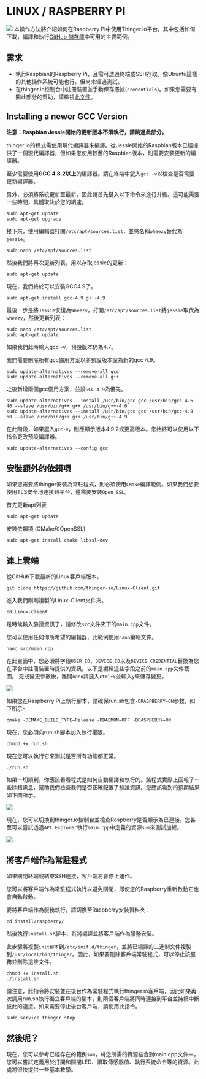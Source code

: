 # LINUX / RASPBERRY PI

![](~@linux/Linux-versions.png)
本操作方法將介紹如何在Raspberry Pi中使用Thinger.io平台。其中包括如何下載，編譯和執行[GitHub 儲存庫](https://github.com/thinger-io/Linux-Client)中可用的主要範例。

## 需求

* 執行Raspbian的Raspberry Pi，且需可透過終端或SSH存取。像Ubuntu這樣的其他操作系統可能也行，但尚未經過測試。
* 在thinger.io控制台中註冊裝置並手動保存憑據(`credentials`)。如果您需要有關此部分的幫助，請檢視[此文件](https://community.thinger.io/t/register-a-device-in-the-console/23)。

## Installing a newer GCC Version

**注意：Raspbian Jessie開始的更新版本不須執行，請跳過此部分。**

thinger.io的程式需使用現代編譯器來編譯。從Jessie開始的Raspbian版本已經提供了一個現代編譯器，但如果您使用較舊的Raspbian版本，則需要安裝更新的編譯器。

至少需要使用**GCC 4.8.2以上**的編譯器。請在終端中鍵入`gcc -v`以檢查是否需要更新編譯器。

另外，必須將系統更新至最新，因此請首先鍵入以下命令來進行升級。這可能需要一些時間，具體取決於您的網速。

```
sudo apt-get update
sudo apt-get upgrade
```

接下來，使用編輯器打開`/etc/apt/sources.list`，並將名稱`wheezy`替代為`jessie`。

```
sudo nano /etc/apt/sources.list
```

然後我們將再次更新列表，用以存取jessie的更新：

```
sudo apt-get update
```

現在，我們終於可以安裝GCC4.9了。

```
sudo apt-get install gcc-4.9 g++-4.9
```

最後一步是將`Jessie`恢復為`Wheezy`，打開`/etc/apt/sources.list`將`jessie`取代為`wheezy`，然後更新列表：

```
sudo nano /etc/apt/sources.list
sudo apt-get update
```

如果我們此時輸入gcc -v，預設版本仍為4.7。

我們需要刪除所有gcc備用方案以將預設版本設為新的gcc 4.9。

```
sudo update-alternatives --remove-all gcc
sudo update-alternatives --remove-all g++
```

之後新增兩個gcc備用方案，並設`GCC 4.9`為優先。

```
sudo update-alternatives --install /usr/bin/gcc gcc /usr/bin/gcc-4.6 40 --slave /usr/bin/g++ g++ /usr/bin/g++-4.6
sudo update-alternatives --install /usr/bin/gcc gcc /usr/bin/gcc-4.9 60 --slave /usr/bin/g++ g++ /usr/bin/g++-4.9
```

在此階段，如果鍵入`gcc-v`，則應顯示版本4.9.2或更高版本。您始終可以使用以下指令更改預設編譯器。

```
sudo update-alternatives --config gcc
```

## 安裝額外的依賴項

如果您需要將thinger安裝為常駐程式，則必須使用`CMake`編譯範例。如果我們想要使用TLS安全地連接到平台，還需要安裝`Open SSL`。

首先更新apt列表

```
sudo apt-get update
```

安裝依賴項 \(CMake和OpenSSL\)

```
sudo apt-get install cmake libssl-dev
```

## 連上雲端

從GitHub下載最新的Linux客戶端版本。

```
git clone https://github.com/thinger-io/Linux-Client.git
```

進入我們剛剛複製的Linux-Client文件夾。

```
cd Linux-Client
```

是時候輸入驗證資訊了，請修改`src`文件夾下的`main.cpp`文件。

您可以使用任何你所希望的編輯器，此範例使用`nano`編輯文件。

```
nano src/main.cpp
```

在此畫面中，您必須將字段`USER_ID`，`DEVICE_ID`以及`DEVICE_CREDENTIAL`替換為您在平台中註冊裝置時提供的資訊。以下是編輯這些字段之前的`main.cpp`文件截圖。
完成變更參數後，離開`nano`請鍵入`ctrl+x`並輸入`y`來儲存變更。

![](~@linux/thinger-linux.png)

如果您在Raspberry Pi上執行腳本，請確保run.sh包含`-DRASPBERRY=ON`參數，如下所示-

```
cmake -DCMAKE_BUILD_TYPE=Release -DDAEMON=OFF -DRASPBERRY=ON
```

現在，您必須向run.sh腳本加入執行權限。

```
chmod +x run.sh
```

現在您可以執行它來測試是否所有功能都正常。

```
./run.sh
```

如果一切順利，你應該看看程式是如何自動編譯和執行的。該程式實際上回報了一些除錯訊息，幫助我們檢查我們是否正確配置了驗證資訊。您應該看到的預期結果如下圖所示。

![](~@linux/thinger-linux-run.png)

現在，您可以切換到thinger.io控制台並檢查Raspberry是否顯示為已連接。您甚至可以嘗試透過`API Explorer`執行`main.cpp`中定義的資源`sum`來測試加總。

![](~@linux/thinger-linux-dashboard.png)

## 將客戶端作為常駐程式

如果關閉終端或結束SSH連接，客戶端將會停止運作。

您可以將客戶端作為常駐程式執行以避免關閉，即使您的Raspberry重新啟動它也會自動啟動。

要將客戶端作為服務執行，請切換至Raspberry安裝資料夾：

```
cd install/raspberry/
```

然後執行`install.sh`腳本，其將編譯並將客戶端作為服務安裝。

此步驟將複製`init腳本`到`/etc/init.d/thinger`，並將已編譯的二進制文件複製到`/usr/local/bin/thinger`。因此，如果要刪除客戶端常駐程式，可以停止該服務並刪除這些文件。

```
chmod +x install.sh
./install.sh 
```

請注意，此指令將安裝並在後台作為常駐程式執行thinger.io客戶端，因此如果再次調用run.sh執行獨立客戶端的腳本，則兩個客戶端將同時連接到平台並持續中斷彼此的連接。如果需要停止後台客戶端，請使用此指令。

```
sudo service thinger stop
```

## 然後呢？

現在，您可以參考已經存在的範例`sum`，將您所需的資源結合到main.cpp文件中，您可以嘗試定義用於打開和關閉LED、讀取傳感器值、執行系統命令等的資源。此處將很快提供一些基本教學。

